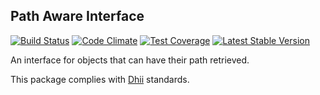 ## Path Aware Interface ##

[![Build Status](https://travis-ci.org/Dhii/data-path-aware-interface.svg?branch=master)](https://travis-ci.org/Dhii/data-path-aware-interface)
[![Code Climate](https://codeclimate.com/github/Dhii/data-path-aware-interface/badges/gpa.svg)](https://codeclimate.com/github/Dhii/data-path-aware-interface)
[![Test Coverage](https://codeclimate.com/github/Dhii/data-path-aware-interface/badges/coverage.svg)](https://codeclimate.com/github/Dhii/data-path-aware-interface/coverage)
[![Latest Stable Version](https://poser.pugx.org/dhii/data-path-aware-interface/version)](https://packagist.org/packages/dhii/data-path-aware-interface)

An interface for objects that can have their path retrieved.

This package complies with [Dhii] standards.

[Dhii]: https://github.com/Dhii/dhii
